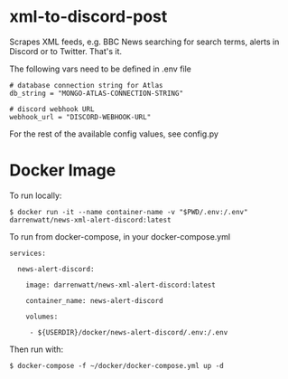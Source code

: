 xml-to-discord-post
===

Scrapes XML feeds, e.g. BBC News searching for search terms, alerts in Discord or to Twitter. That's it.

The following vars need to be defined in .env file
```
# database connection string for Atlas
db_string = "MONGO-ATLAS-CONNECTION-STRING"

# discord webhook URL
webhook_url = "DISCORD-WEBHOOK-URL"
```
For the rest of the available config values, see config.py


Docker Image
====

To run locally:
```
$ docker run -it --name container-name -v "$PWD/.env:/.env" darrenwatt/news-xml-alert-discord:latest
```
To run from docker-compose, in your docker-compose.yml
```
services:

  news-alert-discord:

    image: darrenwatt/news-xml-alert-discord:latest

    container_name: news-alert-discord

    volumes:

     - ${USERDIR}/docker/news-alert-discord/.env:/.env

```
Then run with:
```
$ docker-compose -f ~/docker/docker-compose.yml up -d
```

